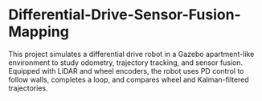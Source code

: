 # Differential-Drive-Sensor-Fusion-Mapping
This project simulates a differential drive robot in a Gazebo apartment-like environment to study odometry, trajectory tracking, and sensor fusion. Equipped with LiDAR and wheel encoders, the robot uses PD control to follow walls, completes a loop, and compares wheel and Kalman-filtered trajectories.
